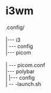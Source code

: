 # i3wm

.config/ <br/>  
|--- i3  <br/> 
|   --- config <br/> 
|--- picom <br/>  
|   --- picom.conf <br/> 
|--- polybar <br/> 
|   |--- config <br/> 
|    -- -launch.sh <br/> 

